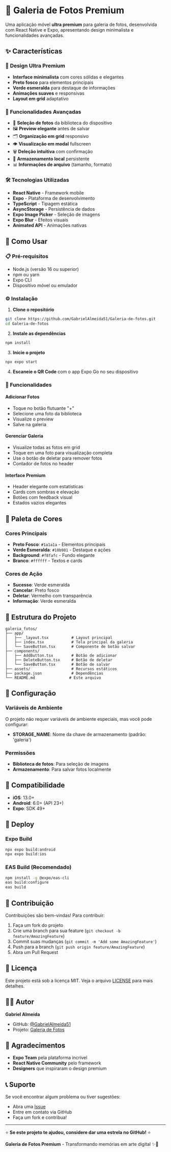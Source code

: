 # 📸 Galeria de Fotos Premium

Uma aplicação móvel **ultra premium** para galeria de fotos, desenvolvida com React Native e Expo, apresentando design minimalista e funcionalidades avançadas.

## ✨ Características

### 🎨 **Design Ultra Premium**
- **Interface minimalista** com cores sólidas e elegantes
- **Preto fosco** para elementos principais
- **Verde esmeralda** para destaque de informações
- **Animações suaves** e responsivas
- **Layout em grid** adaptativo

### 🚀 **Funcionalidades Avançadas**
- 📱 **Seleção de fotos** da biblioteca do dispositivo
- 🖼️ **Preview elegante** antes de salvar
- 🗂️ **Organização em grid** responsivo
- 👁️ **Visualização em modal** fullscreen
- 🗑️ **Deleção intuitiva** com confirmação
- 💾 **Armazenamento local** persistente
- 📊 **Informações de arquivo** (tamanho, formato)

### 🛠️ **Tecnologias Utilizadas**
- **React Native** - Framework mobile
- **Expo** - Plataforma de desenvolvimento
- **TypeScript** - Tipagem estática
- **AsyncStorage** - Persistência de dados
- **Expo Image Picker** - Seleção de imagens
- **Expo Blur** - Efeitos visuais
- **Animated API** - Animações nativas

## 🚀 Como Usar

### 📋 Pré-requisitos
- Node.js (versão 16 ou superior)
- npm ou yarn
- Expo CLI
- Dispositivo móvel ou emulador

### ⚙️ Instalação

1. **Clone o repositório**
```bash
git clone https://github.com/GabrielAlmeida51/Galeria-de-fotos.git
cd Galeria-de-fotos
```

2. **Instale as dependências**
```bash
npm install
```

3. **Inicie o projeto**
```bash
npx expo start
```

4. **Escaneie o QR Code** com o app Expo Go no seu dispositivo

### 📱 Funcionalidades

#### **Adicionar Fotos**
- Toque no botão flutuante "+"
- Selecione uma foto da biblioteca
- Visualize o preview
- Salve na galeria

#### **Gerenciar Galeria**
- Visualize todas as fotos em grid
- Toque em uma foto para visualização completa
- Use o botão de deletar para remover fotos
- Contador de fotos no header

#### **Interface Premium**
- Header elegante com estatísticas
- Cards com sombras e elevação
- Botões com feedback visual
- Estados vazios elegantes

## 🎨 Paleta de Cores

### **Cores Principais**
- **Preto Fosco**: `#1a1a1a` - Elementos principais
- **Verde Esmeralda**: `#10b981` - Destaque e ações
- **Background**: `#f8fafc` - Fundo elegante
- **Branco**: `#ffffff` - Textos e cards

### **Cores de Ação**
- **Sucesso**: Verde esmeralda
- **Cancelar**: Preto fosco
- **Deletar**: Vermelho com transparência
- **Informação**: Verde esmeralda

## 📁 Estrutura do Projeto

```
galeria_fotos/
├── app/
│   ├── _layout.tsx          # Layout principal
│   ├── index.tsx            # Tela principal da galeria
│   └── SaveButton.tsx       # Componente de botão salvar
├── components/
│   ├── AddButton.tsx        # Botão de adicionar
│   ├── DeleteButton.tsx     # Botão de deletar
│   └── SaveButton.tsx       # Botão de salvar
├── assets/                  # Recursos estáticos
├── package.json             # Dependências
└── README.md               # Este arquivo
```

## 🔧 Configuração

### **Variáveis de Ambiente**
O projeto não requer variáveis de ambiente especiais, mas você pode configurar:

- **STORAGE_NAME**: Nome da chave de armazenamento (padrão: 'galeria')

### **Permissões**
- **Biblioteca de fotos**: Para seleção de imagens
- **Armazenamento**: Para salvar fotos localmente

## 📱 Compatibilidade

- **iOS**: 13.0+
- **Android**: 6.0+ (API 23+)
- **Expo**: SDK 49+

## 🚀 Deploy

### **Expo Build**
```bash
npx expo build:android
npx expo build:ios
```

### **EAS Build (Recomendado)**
```bash
npm install -g @expo/eas-cli
eas build:configure
eas build
```

## 🤝 Contribuição

Contribuições são bem-vindas! Para contribuir:

1. Faça um fork do projeto
2. Crie uma branch para sua feature (`git checkout -b feature/AmazingFeature`)
3. Commit suas mudanças (`git commit -m 'Add some AmazingFeature'`)
4. Push para a branch (`git push origin feature/AmazingFeature`)
5. Abra um Pull Request

## 📄 Licença

Este projeto está sob a licença MIT. Veja o arquivo [LICENSE](LICENSE) para mais detalhes.

## 👨‍💻 Autor

**Gabriel Almeida**
- GitHub: [@GabrielAlmeida51](https://github.com/GabrielAlmeida51)
- Projeto: [Galeria de Fotos](https://github.com/GabrielAlmeida51/Galeria-de-fotos)

## 🙏 Agradecimentos

- **Expo Team** pela plataforma incrível
- **React Native Community** pelo framework
- **Designers** que inspiraram o design premium

## 📞 Suporte

Se você encontrar algum problema ou tiver sugestões:

- Abra uma [Issue](https://github.com/GabrielAlmeida51/Galeria-de-fotos/issues)
- Entre em contato via GitHub
- Faça um fork e contribua!

---

⭐ **Se este projeto te ajudou, considere dar uma estrela no GitHub!** ⭐

**Galeria de Fotos Premium** - Transformando memórias em arte digital ✨📸
